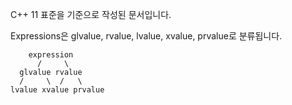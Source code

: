 C++ 11 표준을 기준으로 작성된 문서입니다.

Expressions은 glvalue, rvalue, lvalue, xvalue, prvalue로 분류됩니다. 

        expression
          /     \
      glvalue rvalue
      /     \  /   \ 
    lvalue xvalue prvalue
